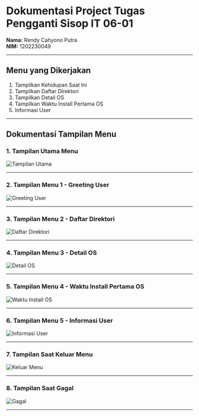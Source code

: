 # Dokumentasi Project Tugas Pengganti Sisop IT 06-01

**Nama:** Rendy Cahyono Putra  
**NIM:** 1202230049  

---

## Menu yang Dikerjakan

1. Tampilkan Kehidupan Saat Ini  
2. Tampilkan Daftar Direktori  
3. Tampilkan Detail OS  
4. Tampilkan Waktu Install Pertama OS  
5. Informasi User  

---

##  Dokumentasi Tampilan Menu

### 1. Tampilan Utama Menu  
![Tampilan Utama](https://github.com/user-attachments/assets/efaa4f54-0872-4bc6-b36a-bbf03f477a84)

---

### 2. Tampilan Menu 1 - Greeting User  
![Greeting User](https://github.com/user-attachments/assets/ca1aa9ba-f8ef-4ef2-a85a-77fded45b795)

---

### 3. Tampilan Menu 2 - Daftar Direktori  
![Daftar Direktori](https://github.com/user-attachments/assets/e07e3141-df8a-440c-b25e-e30775976e5c)

---

### 4. Tampilan Menu 3 - Detail OS  
![Detail OS](https://github.com/user-attachments/assets/bbd81609-9f06-4fc6-85bc-3856ce0bfba8)

---

### 5. Tampilan Menu 4 - Waktu Install Pertama OS  
![Waktu Install OS](https://github.com/user-attachments/assets/d3da1afa-bbc3-4e03-93d7-73f8a3f4c960)

---

### 6. Tampilan Menu 5 - Informasi User  
![Informasi User](https://github.com/user-attachments/assets/5cb19c1e-e6f4-42f0-8eda-853ac93f82fe)

---

### 7. Tampilan Saat Keluar Menu  
![Keluar Menu](https://github.com/user-attachments/assets/46452158-f503-40ed-a1ef-983e79d82822)

---

### 8. Tampilan Saat Gagal  
![Gagal](https://github.com/user-attachments/assets/eeabf263-b217-44a4-8ef1-a0b1d3c0c11e)

---
